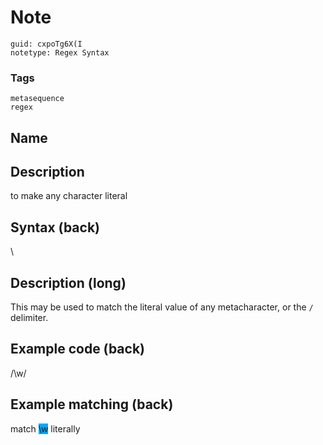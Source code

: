 # Note
```
guid: cxpoTg6X(I
notetype: Regex Syntax
```

### Tags
```
metasequence
regex
```

## Name


## Description
to make any character literal

## Syntax (back)
<div><div>\</div></div>

## Description (long)
This may be used to match the literal value of any metacharacter, or the <code>/</code> delimiter.

## Example code (back)
/\\w/

## Example matching (back)
<div>match <span style="background-color: rgb(0, 170, 255);">\w</span> literally
</div>

